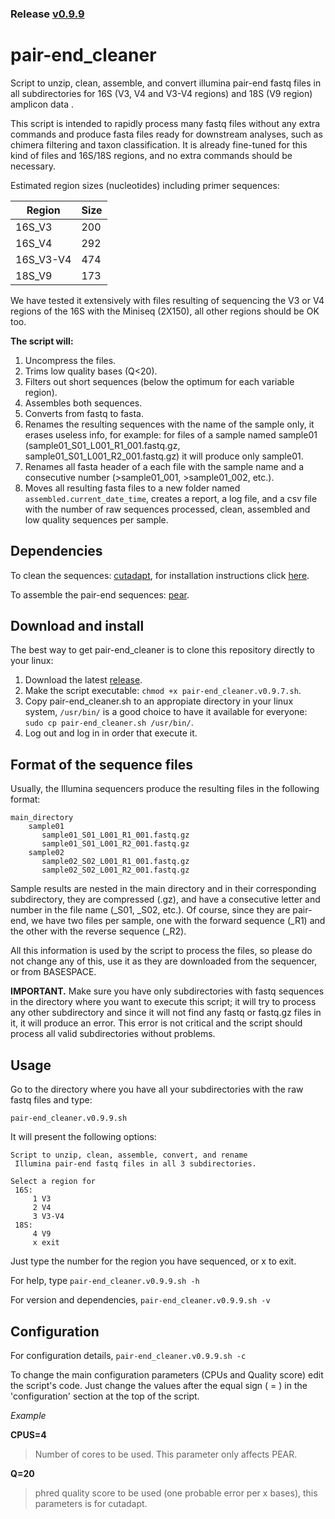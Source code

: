 ### Release [v0.9.9](https://github.com/GenomicaMicrob/pair-end_cleaner/releases/latest)

# pair-end_cleaner
Script to unzip, clean, assemble, and convert illumina pair-end fastq files in all subdirectories for 16S (V3, V4 and V3-V4 regions) and 18S (V9 region) amplicon data .

This script is intended to rapidly process many fastq files without any extra commands and produce fasta files ready for downstream analyses, such as chimera filtering and taxon classification. It is already fine-tuned for this kind of files and 16S/18S regions, and no extra commands should be necessary.

Estimated region sizes (nucleotides) including primer sequences:

| Region | Size |
| --- | --- |
| 16S_V3 | 200 |
| 16S_V4 | 292 |
| 16S_V3-V4 | 474 |
| 18S_V9 | 173 |
   

We have tested it extensively with files resulting of sequencing the V3 or V4 regions of the 16S with the Miniseq (2X150), all other regions should be OK too. 

**The script will:**
1. Uncompress the files.
2. Trims low quality bases (Q<20).
3. Filters out short sequences (below the optimum for each variable region).
4. Assembles both sequences.
5. Converts from fastq to fasta.
6. Renames the resulting sequences with the name of the sample only, it erases useless info, for example:
  for files of a sample named sample01 (sample01_S01_L001_R1_001.fastq.gz, sample01_S01_L001_R2_001.fastq.gz) it will produce only sample01.
7. Renames all fasta header of a each file with the sample name and a consecutive number (>sample01_001, >sample01_002, etc.).
8. Moves all resulting fasta files to a new folder named `assembled.current_date_time`, creates a report, a log file, and a csv file with the number of raw sequences processed, clean, assembled and low quality sequences per sample.

## Dependencies
To clean the sequences: [cutadapt](https://github.com/marcelm/cutadapt), for installation instructions click [here](https://cutadapt.readthedocs.io/en/stable/installation.html#id1).

To assemble the pair-end sequences: [pear](https://sco.h-its.org/exelixis/web/software/pear/doc.html).

## Download and install
The best way to get pair-end_cleaner is to clone this repository directly to your linux:

1. Download the latest [release](https://github.com/GenomicaMicrob/pair-end_cleaner/releases/latest).
2. Make the script executable: `chmod +x pair-end_cleaner.v0.9.7.sh`.
3. Copy pair-end_cleaner.sh to an appropiate directory in your linux system, `/usr/bin/` is a good choice to have it available for everyone: `sudo cp pair-end_cleaner.sh /usr/bin/`.
4. Log out and log in in order that execute it.

## Format of the sequence files
Usually, the Illumina sequencers produce the resulting files in the following format:

    main_directory
        sample01 
           sample01_S01_L001_R1_001.fastq.gz
           sample01_S01_L001_R2_001.fastq.gz
        sample02
           sample02_S02_L001_R1_001.fastq.gz
           sample02_S02_L001_R2_001.fastq.gz
Sample results are nested in the main directory and in their corresponding subdirectory, they are compressed (.gz), and have a consecutive letter and number in the file name (_S01, _S02, etc.). Of course, since they are pair-end, we have two files per sample, one with the forward sequence (_R1) and the other with the reverse sequence (_R2).

All this information is used by the script to process the files, so please do not change any of this, use it as they are downloaded from the sequencer, or from BASESPACE.

**IMPORTANT.** Make sure you have only subdirectories with fastq sequences in the directory where you want to execute this script; it will try to process any other subdirectory and since it will not find any fastq or fastq.gz files in it, it will produce an error. This error is not critical and the script should process all valid subdirectories without problems.

## Usage
Go to the directory where you have all your subdirectories with the raw fastq files and type:

`pair-end_cleaner.v0.9.9.sh`

It will present the following options:

    Script to unzip, clean, assemble, convert, and rename
     Illumina pair-end fastq files in all 3 subdirectories.

    Select a region for
     16S:
         1 V3
         2 V4
         3 V3-V4
     18S:
         4 V9
         x exit
        
Just type the number for the region you have sequenced, or x to exit.

For help, type `pair-end_cleaner.v0.9.9.sh -h`

For version and dependencies, `pair-end_cleaner.v0.9.9.sh -v`

## Configuration

For configuration details, `pair-end_cleaner.v0.9.9.sh -c`

To change the main configuration parameters (CPUs and Quality score) edit the script's code. Just change the values after the equal sign ( = ) in the 'configuration' section at the top of the script.

*Example*

**CPUS=4**
>Number of cores to be used. This parameter only affects PEAR.

**Q=20**
>phred quality score to be used (one probable error per x bases), this parameters is for cutadapt.
